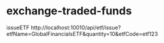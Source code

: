 # exchange-traded-funds


issueETF
http://localhost:10010/api/etf/issue?etfName=GlobalFinancialsETF&quantity=10&etfCode=etf123